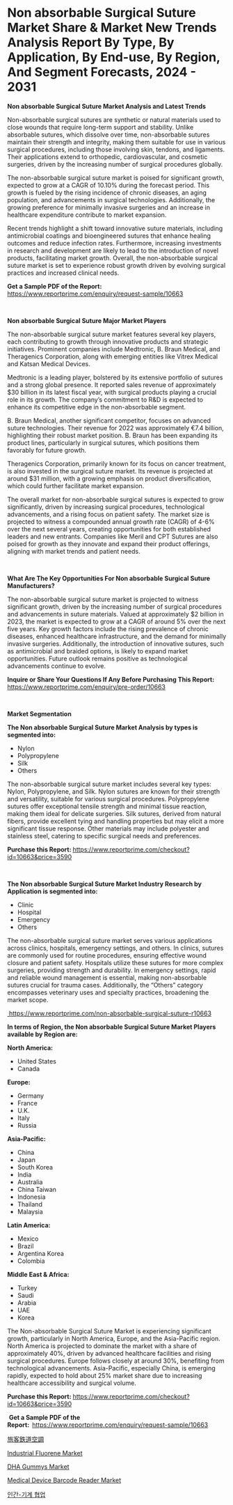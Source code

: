 <p><h1>Non absorbable Surgical Suture Market Share & Market New Trends Analysis Report By Type, By Application, By End-use, By Region, And Segment Forecasts, 2024 - 2031</h1></p><p><strong>Non absorbable Surgical Suture Market Analysis and Latest Trends</strong></p>
<p><p>Non-absorbable surgical sutures are synthetic or natural materials used to close wounds that require long-term support and stability. Unlike absorbable sutures, which dissolve over time, non-absorbable sutures maintain their strength and integrity, making them suitable for use in various surgical procedures, including those involving skin, tendons, and ligaments. Their applications extend to orthopedic, cardiovascular, and cosmetic surgeries, driven by the increasing number of surgical procedures globally.</p><p>The non-absorbable surgical suture market is poised for significant growth, expected to grow at a CAGR of 10.10% during the forecast period. This growth is fueled by the rising incidence of chronic diseases, an aging population, and advancements in surgical technologies. Additionally, the growing preference for minimally invasive surgeries and an increase in healthcare expenditure contribute to market expansion. </p><p>Recent trends highlight a shift toward innovative suture materials, including antimicrobial coatings and bioengineered sutures that enhance healing outcomes and reduce infection rates. Furthermore, increasing investments in research and development are likely to lead to the introduction of novel products, facilitating market growth. Overall, the non-absorbable surgical suture market is set to experience robust growth driven by evolving surgical practices and increased clinical needs.</p></p>
<p><strong>Get a Sample PDF of the Report:&nbsp;</strong> <a href="https://www.reportprime.com/enquiry/request-sample/10663">https://www.reportprime.com/enquiry/request-sample/10663</a></p>
<p>&nbsp;</p>
<p><strong>Non absorbable Surgical Suture Major Market Players</strong></p>
<p><p>The non-absorbable surgical suture market features several key players, each contributing to growth through innovative products and strategic initiatives. Prominent companies include Medtronic, B. Braun Medical, and Theragenics Corporation, along with emerging entities like Vitrex Medical and Katsan Medical Devices.</p><p>Medtronic is a leading player, bolstered by its extensive portfolio of sutures and a strong global presence. It reported sales revenue of approximately $30 billion in its latest fiscal year, with surgical products playing a crucial role in its growth. The company’s commitment to R&D is expected to enhance its competitive edge in the non-absorbable segment.</p><p>B. Braun Medical, another significant competitor, focuses on advanced suture technologies. Their revenue for 2022 was approximately €7.4 billion, highlighting their robust market position. B. Braun has been expanding its product lines, particularly in surgical sutures, which positions them favorably for future growth.</p><p>Theragenics Corporation, primarily known for its focus on cancer treatment, is also invested in the surgical suture market. Its revenue is projected at around $31 million, with a growing emphasis on product diversification, which could further facilitate market expansion.</p><p>The overall market for non-absorbable surgical sutures is expected to grow significantly, driven by increasing surgical procedures, technological advancements, and a rising focus on patient safety. The market size is projected to witness a compounded annual growth rate (CAGR) of 4-6% over the next several years, creating opportunities for both established leaders and new entrants. Companies like Meril and CPT Sutures are also poised for growth as they innovate and expand their product offerings, aligning with market trends and patient needs.</p></p>
<p>&nbsp;</p>
<p><strong>What Are The Key Opportunities For Non absorbable Surgical Suture Manufacturers?</strong></p>
<p><p>The non-absorbable surgical suture market is projected to witness significant growth, driven by the increasing number of surgical procedures and advancements in suture materials. Valued at approximately $2 billion in 2023, the market is expected to grow at a CAGR of around 5% over the next five years. Key growth factors include the rising prevalence of chronic diseases, enhanced healthcare infrastructure, and the demand for minimally invasive surgeries. Additionally, the introduction of innovative sutures, such as antimicrobial and braided options, is likely to expand market opportunities. Future outlook remains positive as technological advancements continue to evolve.</p></p>
<p><strong>Inquire or Share Your Questions If Any Before Purchasing This Report:</strong> <a href="https://www.reportprime.com/enquiry/pre-order/10663">https://www.reportprime.com/enquiry/pre-order/10663</a></p>
<p>&nbsp;</p>
<p><strong>Market Segmentation</strong></p>
<p><strong>The Non absorbable Surgical Suture Market Analysis by types is segmented into:</strong></p>
<p><ul><li>Nylon</li><li>Polypropylene</li><li>Silk</li><li>Others</li></ul></p>
<p><p>The non-absorbable surgical suture market includes several key types: Nylon, Polypropylene, and Silk. Nylon sutures are known for their strength and versatility, suitable for various surgical procedures. Polypropylene sutures offer exceptional tensile strength and minimal tissue reaction, making them ideal for delicate surgeries. Silk sutures, derived from natural fibers, provide excellent tying and handling properties but may elicit a more significant tissue response. Other materials may include polyester and stainless steel, catering to specific surgical needs and preferences.</p></p>
<p><strong>Purchase this Report:&nbsp;</strong><a href="https://www.reportprime.com/checkout?id=10663&price=3590">https://www.reportprime.com/checkout?id=10663&price=3590</a></p>
<p>&nbsp;</p>
<p><strong>The Non absorbable Surgical Suture Market Industry Research by Application is segmented into:</strong></p>
<p><ul><li>Clinic</li><li>Hospital</li><li>Emergency</li><li>Others</li></ul></p>
<p><p>The non-absorbable surgical suture market serves various applications across clinics, hospitals, emergency settings, and others. In clinics, sutures are commonly used for routine procedures, ensuring effective wound closure and patient safety. Hospitals utilize these sutures for more complex surgeries, providing strength and durability. In emergency settings, rapid and reliable wound management is essential, making non-absorbable sutures crucial for trauma cases. Additionally, the “Others” category encompasses veterinary uses and specialty practices, broadening the market scope.</p></p>
<p><a href="https://www.reportprime.com/non-absorbable-surgical-suture-r10663">&nbsp;https://www.reportprime.com/non-absorbable-surgical-suture-r10663</a></p>
<p><strong>In terms of Region, the Non absorbable Surgical Suture Market Players available by Region are:</strong></p>
<p>
    <p> <strong> North America: </strong>
        <ul>
            <li>United States</li>
            <li>Canada</li>
        </ul>
        </p> 
    <p> <strong> Europe: </strong>
        <ul>
            <li>Germany</li>
            <li>France</li>
            <li>U.K.</li>
            <li>Italy</li>
            <li>Russia</li>
        </ul>
        </p> 
    <p> <strong> Asia-Pacific: </strong>
        <ul>
            <li>China</li>
            <li>Japan</li>
            <li>South Korea</li>
            <li>India</li>
            <li>Australia</li>
            <li>China Taiwan</li>
            <li>Indonesia</li>
            <li>Thailand</li>
            <li>Malaysia</li>
        </ul>
        </p> 
    <p> <strong> Latin America: </strong>
        <ul>
            <li>Mexico</li>
            <li>Brazil</li>
            <li>Argentina Korea</li>
            <li>Colombia</li>
        </ul>
        </p> 
    <p> <strong> Middle East & Africa: </strong>
        <ul>
            <li>Turkey</li>
            <li>Saudi</li>
            <li>Arabia</li>
            <li>UAE</li>
            <li>Korea</li>
        </ul>
    </p>
    </p>
<p><p>The Non-absorbable Surgical Suture Market is experiencing significant growth, particularly in North America, Europe, and the Asia-Pacific region. North America is projected to dominate the market with a share of approximately 40%, driven by advanced healthcare facilities and rising surgical procedures. Europe follows closely at around 30%, benefiting from technological advancements. Asia-Pacific, especially China, is emerging rapidly, expected to hold about 25% market share due to increasing healthcare accessibility and surgical volume.</p></p>
<p><strong>Purchase this Report: </strong><a href="https://www.reportprime.com/checkout?id=10663&price=3590">https://www.reportprime.com/checkout?id=10663&price=3590</a></p>
<p>&nbsp;<strong>Get a Sample PDF of the Report:&nbsp;&nbsp;</strong><a href="https://www.reportprime.com/enquiry/request-sample/10663">https://www.reportprime.com/enquiry/request-sample/10663</a></p>
<p><strong></strong></p>
<p><p><a href="https://medium.com/@larrylemkert567/passenger-railway-air-conditioning-market-%E3%81%AF-%E3%82%B3%E3%82%B9%E3%83%88%E7%AE%A1%E7%90%86%E3%81%A8%E5%8A%B9%E7%8E%87%E5%90%91%E4%B8%8A%E3%82%92%E5%84%AA%E5%85%88%E3%81%97%E3%81%BE%E3%81%99-%E3%81%95%E3%82%89%E3%81%AB-%E5%A0%B1%E5%91%8A%E6%9B%B8%E3%81%AF%E5%B8%82%E5%A0%B4%E3%81%AE%E9%9C%80%E8%A6%81%E9%9D%A2%E3%81%A8%E4%BE%9B%E7%B5%A6%E9%9D%A2%E3%81%AE%E4%B8%A1%E6%96%B9%E3%82%92%E3%82%AB%E3%83%90%E3%83%BC%E3%81%97%E3%81%A6%E3%81%84%E3%81%BE%E3%81%99-45927e6d95ee">旅客鉄道空調</a></p><p><a href="https://issuu.com/reportprime-2/docs/industrial-fluorene-market-size-203_6fb6e81877d913">Industrial Fluorene Market</a></p><p><a href="https://medium.com/@heather.ogden68774/future-of-dha-gummys-market-global-market-forecast-and-market-trends-2024-2031-b0196670d2d1">DHA Gummys Market</a></p><p><a href="https://github.com/NathanCarter327/Market-Research-Report-List-1/blob/main/medical-device-barcode-reader-market.md">Medical Device Barcode Reader Market</a></p><p><a href="https://medium.com/@biancamacdonald87/%EC%84%B8%EA%B3%84-human-machine-collaboration-market-%EC%9D%80-2024%EC%97%90%EC%84%9C-2031%EB%A1%9C-%EC%97%B0%ED%8F%89%EA%B7%A0-%EC%A6%9D%EA%B0%80%EC%9C%A8%EC%9D%84-%EB%B3%B4%EC%9D%BC-%EA%B2%83%EC%9C%BC%EB%A1%9C-%EC%98%88%EC%83%81%EB%90%A9%EB%8B%88%EB%8B%A4-c1c0479b4570">인간-기계 협업</a></p></p>